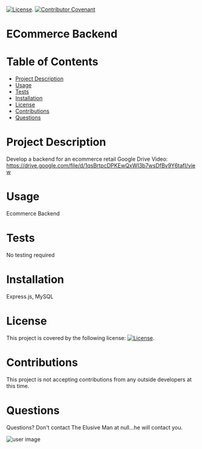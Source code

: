 
  
  [![License](https://img.shields.io/badge/License-Apache_2.0-blue.svg)](https://opensource.org/licenses/Apache-2.0). [![Contributor Covenant](https://img.shields.io/badge/Contributor%20Covenant-v2.0%20adopted-ff69b4.svg)](https://www.contributor-covenant.org/version/2/0/code_of_conduct/)
  
  # **ECommerce Backend**
  # Table of Contents
  * [Project Description](#Project-Description)
  * [Usage](#Usage)
  * [Tests](#Tests)
  * [Installation](#Installation)
  * [License](#License)
  * [Contributions](#Contributions)
  * [Questions](#Questions)

  # Project Description
  Develop a backend for an ecommerce retail 
  Google Drive Video: https://drive.google.com/file/d/1qsBrtpcDPKEwQxWI3b7wsDfBv9Y6tafI/view


  # Usage
  Ecommerce Backend

  # Tests
  No testing required

  # Installation
  Express.js, MySQL

  # License
  This project is covered by the following license: 
  [![License](https://img.shields.io/badge/License-Apache_2.0-blue.svg)](https://opensource.org/licenses/Apache-2.0).

  # Contributions
  This project is not accepting contributions from any outside developers at this time.

  # Questions
  Questions? Don't contact The Elusive Man at null...he will contact you. 

  ![user image](https://avatars.githubusercontent.com/u/104848837?v=4)

        


